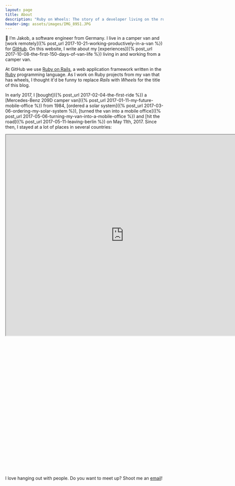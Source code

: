 ```yaml
---
layout: page
title: About
description: "Ruby on Wheels: The story of a developer living on the road."
header-img: assets/images/IMG_8951.JPG
---
```


:wave: I’m Jakob, a software engineer from Germany. I live in a camper van and [work remotely]({% post_url 2017-10-21-working-productively-in-a-van %}) for [GitHub](https://github.com/). On this website, I write about my [experiences]({% post_url 2017-10-08-the-first-150-days-of-van-life %}) living in and working from a camper van.

At GitHub we use [Ruby on Rails](http://rubyonrails.org/), a web application framework written in the [Ruby](https://www.ruby-lang.org) programming language. As I work on Ruby projects from my van that has wheels, I thought it'd be funny to replace *Rails* with *Wheels* for the title of this blog.

In early 2017, I [bought]({% post_url 2017-02-04-the-first-ride %}) a [Mercedes-Benz 209D camper van]({% post_url 2017-01-11-my-future-mobile-office %}) from 1984, [ordered a solar system]({% post_url 2017-03-06-ordering-my-solar-system %}), [turned the van into a mobile office]({% post_url 2017-05-06-turning-my-van-into-a-mobile-office %}) and [hit the road]({% post_url 2017-05-11-leaving-berlin %}) on May 11th, 2017. Since then, I stayed at a lot of places in several countries:

<div class="google-maps" style="padding-bottom: 85%">
  <iframe src="https://www.google.com/maps/d/embed?mid=1oJWtlohfxJ_Oa4t3XFDdOOyyJK4" width="750" height="640"></iframe>
</div>

I love hanging out with people. Do you want to meet up? Shoot me an [email](mailto:jakob.class@gmail.com)!
